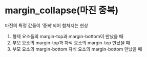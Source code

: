 <h1>margin_collapse(마진 중복)</h1>
<div>마진의 특정 값들이 '증복'되어 합쳐지는 현상</div>
<ol>
  <li>형제 요소들의 margin-top과 margin-bottom이 만났을 때</li>
  <li>부모 요소의 margin-top과 자식 요소의 margin-top 만났을 때</li>
  <li>부모 요소의 margin-bottom 자식 요소의 margin-bottom 만났을 때</li>
</ol>
